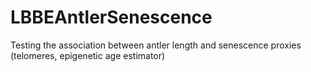 # LBBEAntlerSenescence
Testing the association between antler length and senescence proxies (telomeres, epigenetic age estimator)
